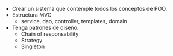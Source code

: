- Crear un sistema que contemple todos los conceptos de POO.
- Estructura MVC
   - service, dao, controller, templates, domain
- Tenga patrones de diseño.
   - Chain of responsability
   - Strategy
   - Singleton

